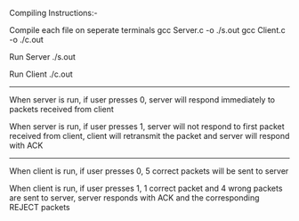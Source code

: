 Compiling Instructions:-

Compile each file on seperate terminals
gcc Server.c -o ./s.out
gcc Client.c -o ./c.out

Run Server
./s.out

Run Client
./c.out

---

When server is run, if user presses 0, server will respond immediately to packets received from client

When server is run, if user presses 1, server will not respond to first packet received from client, client will retransmit the packet and server will respond with ACK

---

When client is run, if user presses 0, 5 correct packets will be sent to server

When client is run, if user presses 1, 1 correct packet and 4 wrong packets are sent to server, server responds with ACK and the corresponding REJECT packets
